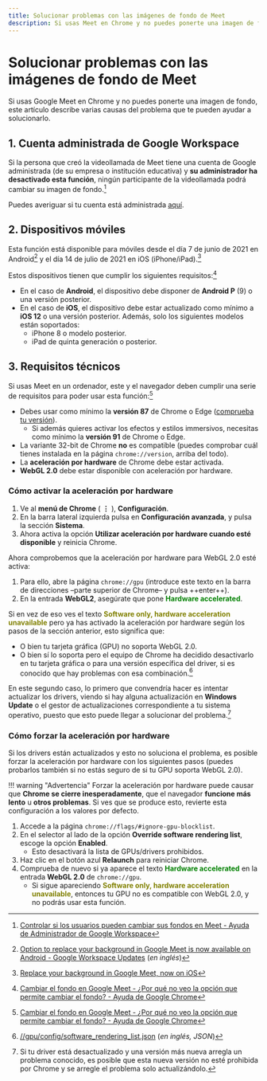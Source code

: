 ```yaml
---
title: Solucionar problemas con las imágenes de fondo de Meet
description: Si usas Meet en Chrome y no puedes ponerte una imagen de fondo, este artículo describe varias causas del problema que te pueden ayudar a solucionarlo.
---
```


# Solucionar problemas con las imágenes de fondo de Meet
Si usas Google Meet en Chrome y no puedes ponerte una imagen de fondo, este
artículo describe varias causas del problema que te pueden ayudar a
solucionarlo.

## 1. Cuenta administrada de Google Workspace
Si la persona que creó la videollamada de Meet tiene una cuenta de Google
administrada (de su empresa o institución educativa) y **su administrador ha
desactivado esta función**, ningún participante de la videollamada podrá cambiar
su imagen de fondo.[^1]

Puedes averiguar si tu cuenta está administrada
[aquí](https://support.google.com/a/answer/6208960?hl=es).

## 2. Dispositivos móviles
Esta función está disponible para móviles desde el día 7 de junio de 2021 en
Android[^5] y el día 14 de julio de 2021 en iOS (iPhone/iPad).[^7]

Estos dispositivos tienen que cumplir los siguientes requisitos:[^2]

- En el caso de **Android**, el dispositivo debe disponer de **Android P** (9) o
una versión posterior.
- En el caso de **iOS**, el dispositivo debe estar actualizado como mínimo a
**iOS 12** o una versión posterior. Además, solo los siguientes modelos están
soportados:
    - iPhone 8 o modelo posterior.
    - iPad de quinta generación o posterior.

## 3. Requisitos técnicos
Si usas Meet en un ordenador, este y el navegador deben cumplir una serie de
requisitos para poder usar esta función:[^2]

- Debes usar como mínimo la **versión 87** de Chrome o Edge
([comprueba tu versión](version.md)).
    - Si además quieres activar los efectos y estilos immersivos, necesitas
    como mínimo la **versión 91** de Chrome o Edge.
- La variante 32-bit de Chrome **no** es compatible (puedes comprobar cuál
tienes instalada en la página `chrome://version`, arriba del todo).
- La **aceleración por hardware** de Chrome debe estar activada.
- **WebGL 2.0** debe estar disponible con aceleración por hardware.

### Cómo activar la aceleración por hardware
1. Ve al **menú de Chrome** ( **⋮** ), **Configuración**.
2. En la barra lateral izquierda pulsa en **Configuración avanzada**, y pulsa la
sección **Sistema**.
3. Ahora activa la opción **Utilizar aceleración por hardware cuando esté
disponible** y reinicia Chrome.

Ahora comprobemos que la aceleración por hardware para WebGL 2.0 esté activa:

1. Para ello, abre la página `chrome://gpu` (introduce este texto en la barra de
direcciones –parte superior de Chrome– y pulsa ++enter++).
2. En la entrada **WebGL2**, asegúrate que pone
<span style="color: rgb(0, 128, 0);">**Hardware accelerated**</span>.

Si en vez de eso ves el texto
<span style="color: rgb(128, 128, 0);">**Software only, hardware acceleration unavailable**</span>
pero ya has activado la aceleración por hardware según los pasos de la sección
anterior, esto significa que:

- O bien tu tarjeta gráfica (GPU) no soporta WebGL 2.0.
- O bien sí lo soporta pero el equipo de Chrome ha decidido desactivarlo en tu
tarjeta gráfica o para una versión específica del driver, si es conocido que hay
problemas con esa combinación.[^3]

En este segundo caso, lo primero que convendría hacer es intentar actualizar los
drivers, viendo si hay alguna actualización en **Windows Update** o el gestor de
actualizaciones correspondiente a tu sistema operativo, puesto que esto puede
llegar a solucionar del problema.[^4]

### Cómo forzar la aceleración por hardware
Si los drivers están actualizados y esto no soluciona el problema, es posible
forzar la aceleración por hardware con los siguientes pasos (puedes probarlos
también si no estás seguro de si tu GPU soporta WebGL 2.0).

!!! warning "Advertencia"
    Forzar la aceleración por hardware puede causar que **Chrome se cierre
    inesperadamente**, que el navegador **funcione más lento** u **otros
    problemas**. Si ves que se produce esto, revierte esta configuración a los
    valores por defecto.

1. Accede a la página `chrome://flags/#ignore-gpu-blocklist`.
2. En el selector al lado de la opción **Override software rendering list**,
escoge la opción **Enabled**.
    - Esto desactivará la lista de GPUs/drivers prohibidos.
3. Haz clic en el botón azul **Relaunch** para reiniciar Chrome.
4. Comprueba de nuevo si ya aparece el texto
<span style="color: rgb(0, 128, 0);">**Hardware accelerated**</span> en la
entrada **WebGL 2.0** de `chrome://gpu`.
    - Si sigue apareciendo
    <span style="color: rgb(128, 128, 0);">**Software only, hardware acceleration unavailable**</span>,
    entonces tu GPU no es compatible con WebGL 2.0, y
    no podrás usar esta función.


[^1]: [Controlar si los usuarios pueden cambiar sus fondos en Meet - Ayuda de Administrador de Google Workspace](https://support.google.com/a/answer/10178768?hl=es)
[^2]: [Cambiar el fondo en Google Meet - ¿Por qué no veo la opción que permite cambiar el fondo? - Ayuda de Google Chrome](https://support.google.com/meet/answer/10058482?hl=es#zippy=%2Cpor-qu%C3%A9-no-veo-la-opci%C3%B3n-que-permite-cambiar-el-fondo)
[^3]: [//gpu/config/software\_rendering\_list.json](https://chromium.googlesource.com/chromium/src/+/master/gpu/config/software_rendering_list.json) (_en inglés, JSON_)
[^4]: Si tu driver está desactualizado y una versión más nueva arregla un
problema conocido, es posible que esta nueva versión no esté prohibida por
Chrome y se arregle el problema solo actualizándolo.
[^5]: [Option to replace your background in Google Meet is now available on Android - Google Workspace Updates](https://workspaceupdates.googleblog.com/2021/06/replace-your-background-in-google-meet-android.html)
(_en inglés_)
[^6]: [Replace your background with a video in Google Meet - Google Workspace Updates](https://workspaceupdates.googleblog.com/2021/06/replace-your-background-with-video-in.html)
(_en inglés_)
[^7]: [Replace your background in Google Meet, now on iOS](https://workspaceupdates.googleblog.com/2021/07/background-replace-in-google-meet-on-ios.html)
